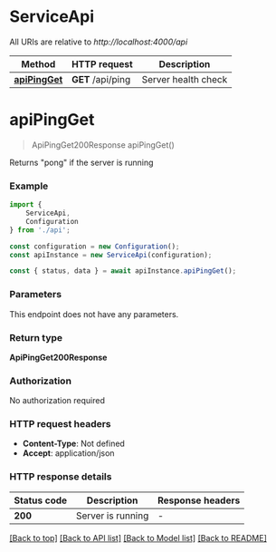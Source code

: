 # ServiceApi

All URIs are relative to *http://localhost:4000/api*

|Method | HTTP request | Description|
|------------- | ------------- | -------------|
|[**apiPingGet**](#apipingget) | **GET** /api/ping | Server health check|

# **apiPingGet**
> ApiPingGet200Response apiPingGet()

Returns \"pong\" if the server is running

### Example

```typescript
import {
    ServiceApi,
    Configuration
} from './api';

const configuration = new Configuration();
const apiInstance = new ServiceApi(configuration);

const { status, data } = await apiInstance.apiPingGet();
```

### Parameters
This endpoint does not have any parameters.


### Return type

**ApiPingGet200Response**

### Authorization

No authorization required

### HTTP request headers

 - **Content-Type**: Not defined
 - **Accept**: application/json


### HTTP response details
| Status code | Description | Response headers |
|-------------|-------------|------------------|
|**200** | Server is running |  -  |

[[Back to top]](#) [[Back to API list]](../README.md#documentation-for-api-endpoints) [[Back to Model list]](../README.md#documentation-for-models) [[Back to README]](../README.md)

